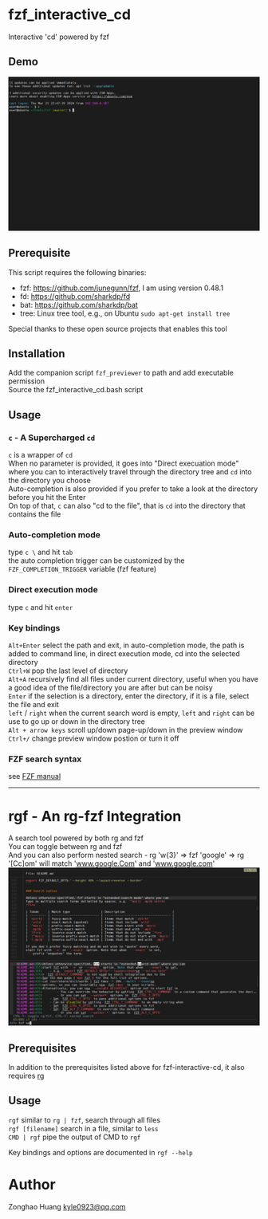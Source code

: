 # fzf_interactive_cd
Interactive 'cd' powered by fzf

## Demo
![](https://github.com/Kyle0923/fzf_interactive_cd/blob/main/fzf_cd.gif)

## Prerequisite
This script requires the following binaries:  
- fzf: https://github.com/junegunn/fzf, I am using version 0.48.1  
- fd: https://github.com/sharkdp/fd  
- bat: https://github.com/sharkdp/bat  
- tree: Linux tree tool, e.g., on Ubuntu `sudo apt-get install tree`  

Special thanks to these open source projects that enables this tool

## Installation
Add the companion script `fzf_previewer` to path and add executable permission  
Source the fzf_interactive_cd.bash script

## Usage
### `c` - A Supercharged `cd`
`c` is a wrapper of `cd`  
When no parameter is provided, it goes into "Direct execuation mode" where you can to interactively travel through the directory tree and `cd` into the directory you choose  
Auto-completion is also provided if you prefer to take a look at the directory before you hit the Enter  
On top of that, `c` can also "cd to the file", that is `cd` into the directory that contains the file

### Auto-completion mode
type `c \` and hit `tab`  
the auto completion trigger can be customized by the `FZF_COMPLETION_TRIGGER` variable (fzf feature)  
### Direct execution mode
type `c` and hit `enter`  

### Key bindings
`Alt+Enter` select the path and exit, in auto-completion mode, the path is added to command line, in direct execution mode, cd into the selected directory  
`Ctrl+W` pop the last level of directory  
`Alt+A` recursively find all files under current directory, useful when you have a good idea of the file/directory you are after but can be noisy  
`Enter` if the selection is a directory, enter the directory, if it is a file, select the file and exit  
`left` / `right` when the current search word is empty, `left` and `right` can be use to go up or down in the directory tree  
`Alt + arrow keys` scroll up/down page-up/down in the preview window  
`Ctrl+/` change preview window postion or turn it off  

### FZF search syntax
see [FZF manual](https://github.com/junegunn/fzf?tab=readme-ov-file#search-syntax)  

***

# rgf - An rg-fzf Integration
A search tool powered by both rg and fzf  
You can toggle between rg and fzf  
And you can also perform nested search - rg 'w{3}' => fzf 'google' => rg '[Cc]om' will match 'www.google.Com' and 'www.google.com'  
![](https://github.com/Kyle0923/fzf_interactive_cd/blob/main/rgf.png)  

## Prerequisites
In addition to the prerequisites listed above for fzf-interactive-cd, it also requires [rg](https://github.com/BurntSushi/ripgrep)  

## Usage
`rgf` similar to `rg | fzf`, search through all files  
`rgf [filename]` search in a file, similar to `less`  
`CMD | rgf` pipe the output of CMD to `rgf`  

Key bindings and options are documented in `rgf --help`  

# Author
Zonghao Huang <kyle0923@qq.com>
